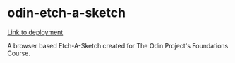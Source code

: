 # odin-etch-a-sketch
<a href="https://avearmin.github.io/odin-etch-a-sketch/">Link to deployment</a>

A browser based Etch-A-Sketch created for The Odin Project's Foundations Course.
